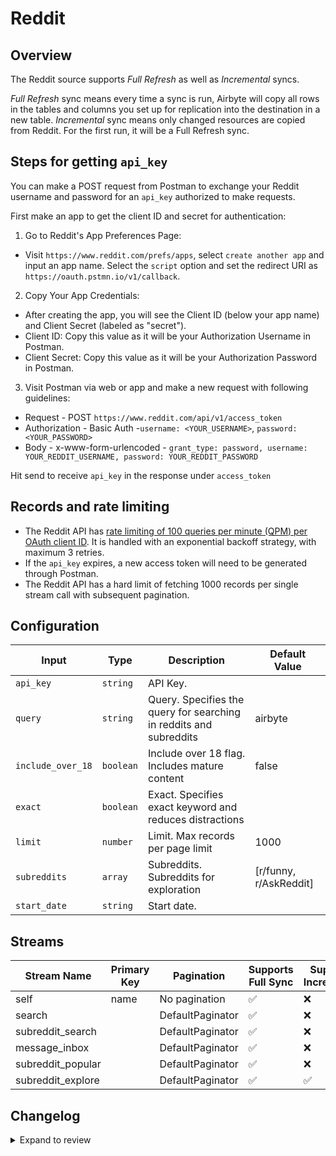 # Reddit

## Overview

The Reddit source supports _Full Refresh_ as well as _Incremental_ syncs.

_Full Refresh_ sync means every time a sync is run, Airbyte will copy all rows in the tables and columns you set up for replication into the destination in a new table.
_Incremental_ sync means only changed resources are copied from Reddit. For the first run, it will be a Full Refresh sync.


## Steps for getting `api_key`

You can make a POST request from Postman to exchange your Reddit username and password for an `api_key` authorized to make requests.

First make an app to get the client ID and secret for authentication:

1. Go to Reddit's App Preferences Page:
- Visit `https://www.reddit.com/prefs/apps`, select `create another app` and input an app name. Select the `script` option and set the redirect URI as `https://oauth.pstmn.io/v1/callback`.

2. Copy Your App Credentials:
 - After creating the app, you will see the Client ID (below your app name) and Client Secret (labeled as "secret").
 - Client ID: Copy this value as it will be your Authorization Username in Postman.
 - Client Secret: Copy this value as it will be your Authorization Password in Postman.

3. Visit Postman via web or app and make a new request with following guidelines:
 - Request - POST `https://www.reddit.com/api/v1/access_token`
 - Authorization - Basic Auth -`username: <YOUR_USERNAME>`, `password: <YOUR_PASSWORD>`
 - Body - x-www-form-urlencoded - `grant_type: password, username: YOUR_REDDIT_USERNAME, password: YOUR_REDDIT_PASSWORD`

Hit send to receive `api_key` in the response under `access_token`

## Records and rate limiting

- The Reddit API has [rate limiting of 100 queries per minute (QPM) per OAuth client ID](https://support.reddithelp.com/hc/en-us/articles/16160319875092-Reddit-Data-API-Wiki). It is handled with an exponential backoff strategy, with maximum 3 retries.
- If the `api_key` expires, a new access token will need to be generated through Postman.
- The Reddit API has a hard limit of fetching 1000 records per single stream call with subsequent pagination.

## Configuration

| Input | Type | Description | Default Value |
|-------|------|-------------|---------------|
| `api_key` | `string` | API Key.  |  |
| `query` | `string` | Query. Specifies the query for searching in reddits and subreddits | airbyte |
| `include_over_18` | `boolean` | Include over 18 flag. Includes mature content | false |
| `exact` | `boolean` | Exact. Specifies exact keyword and reduces distractions |  |
| `limit` | `number` | Limit. Max records per page limit | 1000 |
| `subreddits` | `array` | Subreddits. Subreddits for exploration | [r/funny, r/AskReddit] |
| `start_date` | `string` | Start date.  |  |

## Streams
| Stream Name | Primary Key | Pagination | Supports Full Sync | Supports Incremental |
|-------------|-------------|------------|---------------------|----------------------|
| self | name | No pagination | ✅ |  ❌  |
| search |  | DefaultPaginator | ✅ |  ❌  |
| subreddit_search |  | DefaultPaginator | ✅ |  ❌  |
| message_inbox |  | DefaultPaginator | ✅ |  ❌  |
| subreddit_popular |  | DefaultPaginator | ✅ |  ❌  |
| subreddit_explore |  | DefaultPaginator | ✅ |  ✅  |


## Changelog

<details>
  <summary>Expand to review</summary>

| Version          | Date       |Pull Request | Subject        |
|------------------|------------|--------------|----------------|
| 0.0.15 | 2025-02-23 | [54586](https://github.com/airbytehq/airbyte/pull/54586) | Update dependencies |
| 0.0.14 | 2025-02-15 | [53957](https://github.com/airbytehq/airbyte/pull/53957) | Update dependencies |
| 0.0.13 | 2025-02-08 | [53455](https://github.com/airbytehq/airbyte/pull/53455) | Update dependencies |
| 0.0.12 | 2025-02-01 | [53004](https://github.com/airbytehq/airbyte/pull/53004) | Update dependencies |
| 0.0.11 | 2025-01-25 | [52494](https://github.com/airbytehq/airbyte/pull/52494) | Update dependencies |
| 0.0.10 | 2025-01-18 | [51854](https://github.com/airbytehq/airbyte/pull/51854) | Update dependencies |
| 0.0.9 | 2025-01-11 | [51376](https://github.com/airbytehq/airbyte/pull/51376) | Update dependencies |
| 0.0.8 | 2024-12-28 | [50683](https://github.com/airbytehq/airbyte/pull/50683) | Update dependencies |
| 0.0.7 | 2024-12-21 | [50232](https://github.com/airbytehq/airbyte/pull/50232) | Update dependencies |
| 0.0.6 | 2024-12-14 | [49697](https://github.com/airbytehq/airbyte/pull/49697) | Update dependencies |
| 0.0.5 | 2024-12-12 | [49368](https://github.com/airbytehq/airbyte/pull/49368) | Update dependencies |
| 0.0.4 | 2024-12-11 | [49104](https://github.com/airbytehq/airbyte/pull/49104) | Starting with this version, the Docker image is now rootless. Please note that this and future versions will not be compatible with Airbyte versions earlier than 0.64 |
| 0.0.3 | 2024-10-29 | [47827](https://github.com/airbytehq/airbyte/pull/47827) | Update dependencies |
| 0.0.2 | 2024-10-28 | [47542](https://github.com/airbytehq/airbyte/pull/47542) | Update dependencies |
| 0.0.1 | 2024-08-23 | [44579](https://github.com/airbytehq/airbyte/pull/44579) | Initial release by [btkcodedev](https://github.com/btkcodedev) via Connector Builder |

</details>
